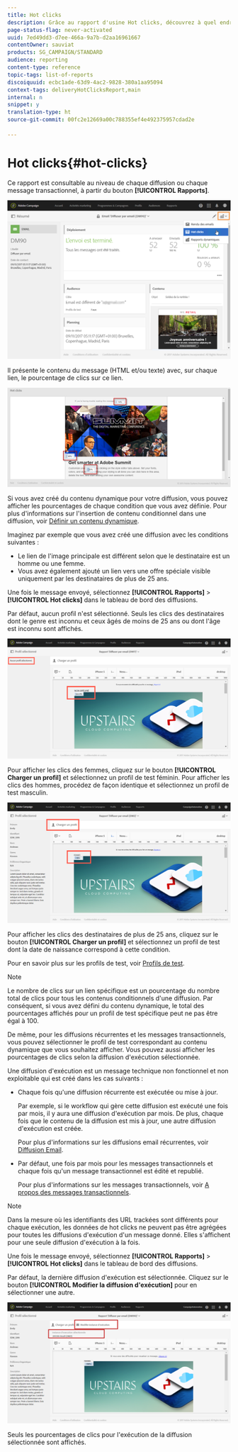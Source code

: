 ```yaml
---
title: Hot clicks
description: Grâce au rapport d'usine Hot clicks, découvrez à quel endroit votre client a cliqué dans votre diffusion.
page-status-flag: never-activated
uuid: 7ed49dd3-d7ee-466a-9a7b-d2aa16961667
contentOwner: sauviat
products: SG_CAMPAIGN/STANDARD
audience: reporting
content-type: reference
topic-tags: list-of-reports
discoiquuid: ecbc1ade-63d9-4ac2-9828-380a1aa95094
context-tags: deliveryHotClicksReport,main
internal: n
snippet: y
translation-type: ht
source-git-commit: 00fc2e12669a00c788355ef4e492375957cdad2e

---
```



# Hot clicks{#hot-clicks}

Ce rapport est consultable au niveau de chaque diffusion ou chaque message transactionnel, à partir du bouton **[!UICONTROL Rapports]**.

![](assets/delivery_reports_hot-clicks_4.png)

Il présente le contenu du message (HTML et/ou texte) avec, sur chaque lien, le pourcentage de clics sur ce lien.

![](assets/delivery_reports_10.png)

Si vous avez créé du contenu dynamique pour votre diffusion, vous pouvez afficher les pourcentages de chaque condition que vous avez définie. Pour plus d'informations sur l'insertion de contenu conditionnel dans une diffusion, voir [Définir un contenu dynamique](../../designing/using/personalization.md#defining-dynamic-content-in-an-email).

Imaginez par exemple que vous avez créé une diffusion avec les conditions suivantes :

* Le lien de l'image principale est différent selon que le destinataire est un homme ou une femme.
* Vous avez également ajouté un lien vers une offre spéciale visible uniquement par les destinataires de plus de 25 ans.

Une fois le message envoyé, sélectionnez **[!UICONTROL Rapports]** &gt; **[!UICONTROL Hot clicks]** dans le tableau de bord des diffusions.

Par défaut, aucun profil n'est sélectionné. Seuls les clics des destinataires dont le genre est inconnu et ceux âgés de moins de 25 ans ou dont l'âge est inconnu sont affichés.

![](assets/delivery_reports_hot-clicks_1.png)

Pour afficher les clics des femmes, cliquez sur le bouton **[!UICONTROL Charger un profil]** et sélectionnez un profil de test féminin. Pour afficher les clics des hommes, procédez de façon identique et sélectionnez un profil de test masculin.

![](assets/delivery_reports_hot-clicks_2.png)

Pour afficher les clics des destinataires de plus de 25 ans, cliquez sur le bouton **[!UICONTROL Charger un profil]** et sélectionnez un profil de test dont la date de naissance correspond à cette condition.

Pour en savoir plus sur les profils de test, voir [Profils de test](../../sending/using/managing-test-profiles-and-sending-proofs.md#about-test-profiles).

>[!NOTE]
>
>Le nombre de clics sur un lien spécifique est un pourcentage du nombre total de clics pour tous les contenus conditionnels d'une diffusion. Par conséquent, si vous avez défini du contenu dynamique, le total des pourcentages affichés pour un profil de test spécifique peut ne pas être égal à 100.

De même, pour les diffusions récurrentes et les messages transactionnels, vous pouvez sélectionner le profil de test correspondant au contenu dynamique que vous souhaitez afficher. Vous pouvez aussi afficher les pourcentages de clics selon la diffusion d'exécution sélectionnée.

Une diffusion d'exécution est un message technique non fonctionnel et non exploitable qui est créé dans les cas suivants :

* Chaque fois qu'une diffusion récurrente est exécutée ou mise à jour.

   Par exemple, si le workflow qui gère cette diffusion est exécuté une fois par mois, il y aura une diffusion d'exécution par mois. De plus, chaque fois que le contenu de la diffusion est mis à jour, une autre diffusion d'exécution est créée.

   Pour plus d'informations sur les diffusions email récurrentes, voir [Diffusion Email](../../automating/using/email-delivery.md).

* Par défaut, une fois par mois pour les messages transactionnels et chaque fois qu'un message transactionnel est édité et republié.

   Pour plus d'informations sur les messages transactionnels, voir [A propos des messages transactionnels](../../channels/using/about-transactional-messaging.md).

>[!NOTE]
>
>Dans la mesure où les identifiants des URL trackées sont différents pour chaque exécution, les données de hot clicks ne peuvent pas être agrégées pour toutes les diffusions d'exécution d'un message donné. Elles s'affichent pour une seule diffusion d'exécution à la fois.

Une fois le message envoyé, sélectionnez **[!UICONTROL Rapports]** &gt; **[!UICONTROL Hot clicks]** dans le tableau de bord des diffusions.

Par défaut, la dernière diffusion d'exécution est sélectionnée. Cliquez sur le bouton **[!UICONTROL Modifier la diffusion d'exécution]** pour en sélectionner une autre.

![](assets/delivery_reports_hot-clicks_3.png)

Seuls les pourcentages de clics pour l'exécution de la diffusion sélectionnée sont affichés.
